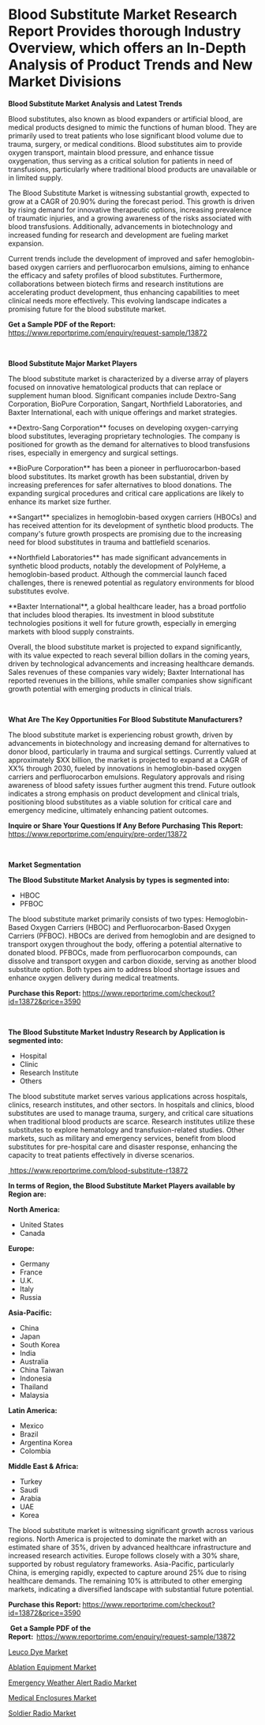 <p><h1>Blood Substitute Market Research Report Provides thorough Industry Overview, which offers an In-Depth Analysis of Product Trends and New Market Divisions</h1></p><p><strong>Blood Substitute Market Analysis and Latest Trends</strong></p>
<p><p>Blood substitutes, also known as blood expanders or artificial blood, are medical products designed to mimic the functions of human blood. They are primarily used to treat patients who lose significant blood volume due to trauma, surgery, or medical conditions. Blood substitutes aim to provide oxygen transport, maintain blood pressure, and enhance tissue oxygenation, thus serving as a critical solution for patients in need of transfusions, particularly where traditional blood products are unavailable or in limited supply.</p><p>The Blood Substitute Market is witnessing substantial growth, expected to grow at a CAGR of 20.90% during the forecast period. This growth is driven by rising demand for innovative therapeutic options, increasing prevalence of traumatic injuries, and a growing awareness of the risks associated with blood transfusions. Additionally, advancements in biotechnology and increased funding for research and development are fueling market expansion.</p><p>Current trends include the development of improved and safer hemoglobin-based oxygen carriers and perfluorocarbon emulsions, aiming to enhance the efficacy and safety profiles of blood substitutes. Furthermore, collaborations between biotech firms and research institutions are accelerating product development, thus enhancing capabilities to meet clinical needs more effectively. This evolving landscape indicates a promising future for the blood substitute market.</p></p>
<p><strong>Get a Sample PDF of the Report:&nbsp;</strong> <a href="https://www.reportprime.com/enquiry/request-sample/13872?utm_campaign=1124&utm_medium=2&utm_source=Github&utm_content=ia&utm_term=11102024&utm_id=blood-substitute">https://www.reportprime.com/enquiry/request-sample/13872</a></p>
<p>&nbsp;</p>
<p><strong>Blood Substitute Major Market Players</strong></p>
<p><p>The blood substitute market is characterized by a diverse array of players focused on innovative hematological products that can replace or supplement human blood. Significant companies include Dextro-Sang Corporation, BioPure Corporation, Sangart, Northfield Laboratories, and Baxter International, each with unique offerings and market strategies.</p><p>**Dextro-Sang Corporation** focuses on developing oxygen-carrying blood substitutes, leveraging proprietary technologies. The company is positioned for growth as the demand for alternatives to blood transfusions rises, especially in emergency and surgical settings.</p><p>**BioPure Corporation** has been a pioneer in perfluorocarbon-based blood substitutes. Its market growth has been substantial, driven by increasing preferences for safer alternatives to blood donations. The expanding surgical procedures and critical care applications are likely to enhance its market size further.</p><p>**Sangart** specializes in hemoglobin-based oxygen carriers (HBOCs) and has received attention for its development of synthetic blood products. The company's future growth prospects are promising due to the increasing need for blood substitutes in trauma and battlefield scenarios.</p><p>**Northfield Laboratories** has made significant advancements in synthetic blood products, notably the development of PolyHeme, a hemoglobin-based product. Although the commercial launch faced challenges, there is renewed potential as regulatory environments for blood substitutes evolve.</p><p>**Baxter International**, a global healthcare leader, has a broad portfolio that includes blood therapies. Its investment in blood substitute technologies positions it well for future growth, especially in emerging markets with blood supply constraints.</p><p>Overall, the blood substitute market is projected to expand significantly, with its value expected to reach several billion dollars in the coming years, driven by technological advancements and increasing healthcare demands. Sales revenues of these companies vary widely; Baxter International has reported revenues in the billions, while smaller companies show significant growth potential with emerging products in clinical trials.</p></p>
<p>&nbsp;</p>
<p><strong>What Are The Key Opportunities For Blood Substitute Manufacturers?</strong></p>
<p><p>The blood substitute market is experiencing robust growth, driven by advancements in biotechnology and increasing demand for alternatives to donor blood, particularly in trauma and surgical settings. Currently valued at approximately $XX billion, the market is projected to expand at a CAGR of XX% through 2030, fueled by innovations in hemoglobin-based oxygen carriers and perfluorocarbon emulsions. Regulatory approvals and rising awareness of blood safety issues further augment this trend. Future outlook indicates a strong emphasis on product development and clinical trials, positioning blood substitutes as a viable solution for critical care and emergency medicine, ultimately enhancing patient outcomes.</p></p>
<p><strong>Inquire or Share Your Questions If Any Before Purchasing This Report:</strong> <a href="https://www.reportprime.com/enquiry/pre-order/13872?utm_campaign=1124&utm_medium=2&utm_source=Github&utm_content=ia&utm_term=11102024&utm_id=blood-substitute">https://www.reportprime.com/enquiry/pre-order/13872</a></p>
<p>&nbsp;</p>
<p><strong>Market Segmentation</strong></p>
<p><strong>The Blood Substitute Market Analysis by types is segmented into:</strong></p>
<p><ul><li>HBOC</li><li>PFBOC</li></ul></p>
<p><p>The blood substitute market primarily consists of two types: Hemoglobin-Based Oxygen Carriers (HBOC) and Perfluorocarbon-Based Oxygen Carriers (PFBOC). HBOCs are derived from hemoglobin and are designed to transport oxygen throughout the body, offering a potential alternative to donated blood. PFBOCs, made from perfluorocarbon compounds, can dissolve and transport oxygen and carbon dioxide, serving as another blood substitute option. Both types aim to address blood shortage issues and enhance oxygen delivery during medical treatments.</p></p>
<p><strong>Purchase this Report:&nbsp;</strong><a href="https://www.reportprime.com/checkout?id=13872&price=3590&utm_campaign=1124&utm_medium=2&utm_source=Github&utm_content=ia&utm_term=11102024&utm_id=blood-substitute">https://www.reportprime.com/checkout?id=13872&price=3590</a></p>
<p>&nbsp;</p>
<p><strong>The Blood Substitute Market Industry Research by Application is segmented into:</strong></p>
<p><ul><li>Hospital</li><li>Clinic</li><li>Research Institute</li><li>Others</li></ul></p>
<p><p>The blood substitute market serves various applications across hospitals, clinics, research institutes, and other sectors. In hospitals and clinics, blood substitutes are used to manage trauma, surgery, and critical care situations when traditional blood products are scarce. Research institutes utilize these substitutes to explore hematology and transfusion-related studies. Other markets, such as military and emergency services, benefit from blood substitutes for pre-hospital care and disaster response, enhancing the capacity to treat patients effectively in diverse scenarios.</p></p>
<p><a href="https://www.reportprime.com/blood-substitute-r13872?utm_campaign=1124&utm_medium=2&utm_source=Github&utm_content=ia&utm_term=11102024&utm_id=blood-substitute">&nbsp;https://www.reportprime.com/blood-substitute-r13872</a></p>
<p><strong>In terms of Region, the Blood Substitute Market Players available by Region are:</strong></p>
<p>
    <p> <strong> North America: </strong>
        <ul>
            <li>United States</li>
            <li>Canada</li>
        </ul>
        </p> 
    <p> <strong> Europe: </strong>
        <ul>
            <li>Germany</li>
            <li>France</li>
            <li>U.K.</li>
            <li>Italy</li>
            <li>Russia</li>
        </ul>
        </p> 
    <p> <strong> Asia-Pacific: </strong>
        <ul>
            <li>China</li>
            <li>Japan</li>
            <li>South Korea</li>
            <li>India</li>
            <li>Australia</li>
            <li>China Taiwan</li>
            <li>Indonesia</li>
            <li>Thailand</li>
            <li>Malaysia</li>
        </ul>
        </p> 
    <p> <strong> Latin America: </strong>
        <ul>
            <li>Mexico</li>
            <li>Brazil</li>
            <li>Argentina Korea</li>
            <li>Colombia</li>
        </ul>
        </p> 
    <p> <strong> Middle East & Africa: </strong>
        <ul>
            <li>Turkey</li>
            <li>Saudi</li>
            <li>Arabia</li>
            <li>UAE</li>
            <li>Korea</li>
        </ul>
    </p>
    </p>
<p><p>The blood substitute market is witnessing significant growth across various regions. North America is projected to dominate the market with an estimated share of 35%, driven by advanced healthcare infrastructure and increased research activities. Europe follows closely with a 30% share, supported by robust regulatory frameworks. Asia-Pacific, particularly China, is emerging rapidly, expected to capture around 25% due to rising healthcare demands. The remaining 10% is attributed to other emerging markets, indicating a diversified landscape with substantial future potential.</p></p>
<p><strong>Purchase this Report: </strong><a href="https://www.reportprime.com/checkout?id=13872&price=3590&utm_campaign=1124&utm_medium=2&utm_source=Github&utm_content=ia&utm_term=11102024&utm_id=blood-substitute">https://www.reportprime.com/checkout?id=13872&price=3590</a></p>
<p>&nbsp;<strong>Get a Sample PDF of the Report:&nbsp;&nbsp;</strong><a href="https://www.reportprime.com/enquiry/request-sample/13872?utm_campaign=1124&utm_medium=2&utm_source=Github&utm_content=ia&utm_term=11102024&utm_id=blood-substitute">https://www.reportprime.com/enquiry/request-sample/13872</a></p>
<p><strong></strong></p>
<p><p><a href="https://www.linkedin.com/pulse/global-leuco-dye-market-trends-forecasts-strategic-analysis-2024-naipe?utm_campaign=1124&utm_medium=2&utm_source=Github&utm_content=ia&utm_term=11102024&utm_id=blood-substitute">Leuco Dye Market</a></p><p><a href="https://www.linkedin.com/pulse/ablation-equipment-industry-sector-market-dynamics-future-scenarios-qfkye?utm_campaign=1124&utm_medium=2&utm_source=Github&utm_content=ia&utm_term=11102024&utm_id=blood-substitute">Ablation Equipment Market</a></p><p><a href="https://issuu.com/reportprime-2/docs/emergency-weather-alert-radio-marke_9bb8b8944aea46?utm_campaign=1124&utm_medium=2&utm_source=Github&utm_content=ia&utm_term=11102024&utm_id=blood-substitute">Emergency Weather Alert Radio Market</a></p><p><a href="https://www.linkedin.com/pulse/global-medical-enclosures-nexus-sector-confluences-regional-catalysts-etrbe?utm_campaign=1124&utm_medium=2&utm_source=Github&utm_content=ia&utm_term=11102024&utm_id=blood-substitute">Medical Enclosures Market</a></p><p><a href="https://issuu.com/reportprime-2/docs/soldier-radio-market-size-2030.pptx_d3a0154b6cc213?utm_campaign=1124&utm_medium=2&utm_source=Github&utm_content=ia&utm_term=11102024&utm_id=blood-substitute">Soldier Radio Market</a></p></p>